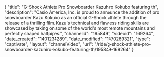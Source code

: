 {
    "title": "G-Shock Athlete Pro Snowboarder Kazuhiro Kokubo featuring th",
    "description": "Casio America, Inc. is proud to announce the addition of pro snowboarder Kazu Kokubo as an official G-Shock athlete through the release of a thrilling film. Kazu's technical and flawless riding skills are showcased by taking on some of the world's most remote mountains and perfectly shaped halfpipes.",
    "channelid": "195849",
    "videoid": "169264",
    "date_created": "1401234289",
    "date_modified": "1470269321",
    "type": "captivate",
    "layout": "channelVideo",
    "url": "\/ride\/g-shock-athlete-pro-snowboarder-kazuhiro-kokubo-featuring-th\/195849-169264"
}
